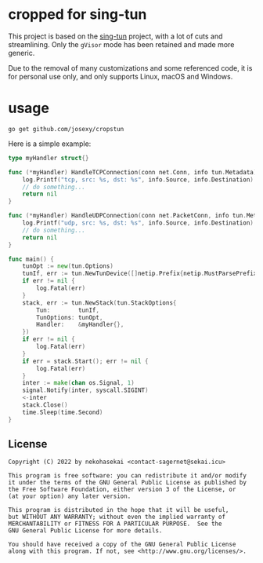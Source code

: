 # cropped for sing-tun

This project is based on the [sing-tun](https://github.com/SagerNet/sing-tun) project, with a lot of cuts and streamlining. Only the `gVisor` mode has been retained and made more generic.

Due to the removal of many customizations and some referenced code, it is for personal use only, and only supports Linux, macOS and Windows.

# usage

```shell
go get github.com/josexy/cropstun
```

Here is a simple example:

```go
type myHandler struct{}

func (*myHandler) HandleTCPConnection(conn net.Conn, info tun.Metadata) error {
	log.Printf("tcp, src: %s, dst: %s", info.Source, info.Destination)
	// do something...
	return nil
}

func (*myHandler) HandleUDPConnection(conn net.PacketConn, info tun.Metadata) error {
	log.Printf("udp, src: %s, dst: %s", info.Source, info.Destination)
	// do something...
	return nil
}

func main() {
	tunOpt := new(tun.Options)
	tunIf, err := tun.NewTunDevice([]netip.Prefix{netip.MustParsePrefix("198.18.0.1/16")}, tunOpt)
	if err != nil {
		log.Fatal(err)
	}
	stack, err := tun.NewStack(tun.StackOptions{
		Tun:        tunIf,
		TunOptions: tunOpt,
		Handler:    &myHandler{},
	})
	if err != nil {
		log.Fatal(err)
	}
	if err = stack.Start(); err != nil {
		log.Fatal(err)
	}
	inter := make(chan os.Signal, 1)
	signal.Notify(inter, syscall.SIGINT)
	<-inter
	stack.Close()
	time.Sleep(time.Second)
}
```

## License

```
Copyright (C) 2022 by nekohasekai <contact-sagernet@sekai.icu>

This program is free software: you can redistribute it and/or modify
it under the terms of the GNU General Public License as published by
the Free Software Foundation, either version 3 of the License, or
(at your option) any later version.

This program is distributed in the hope that it will be useful,
but WITHOUT ANY WARRANTY; without even the implied warranty of
MERCHANTABILITY or FITNESS FOR A PARTICULAR PURPOSE.  See the
GNU General Public License for more details.

You should have received a copy of the GNU General Public License
along with this program. If not, see <http://www.gnu.org/licenses/>.
```